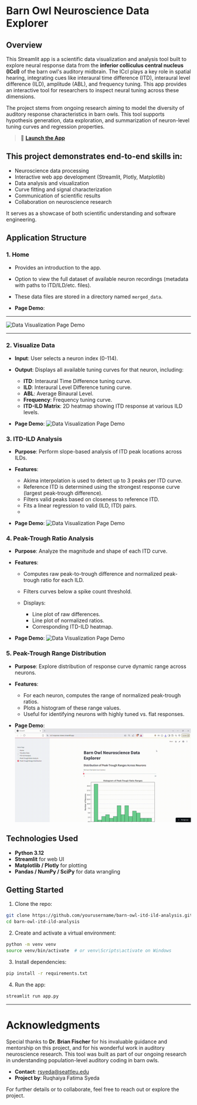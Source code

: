 # Barn Owl Neuroscience Data Explorer 

## Overview

This Streamlit app is a scientific data visualization and analysis tool built to explore neural response data from the **inferior colliculus central nucleus (ICcl)** of the barn owl's auditory midbrain. The ICcl plays a key role in spatial hearing, integrating cues like interaural time difference (ITD), interaural level difference (ILD), amplitude (ABL), and frequency tuning. This app provides an interactive tool for researchers to inspect neural tuning across these dimensions.

The project stems from ongoing research aiming to model the diversity of auditory response characteristics in barn owls. This tool supports hypothesis generation, data exploration, and summarization of neuron-level tuning curves and regression properties. 

> 🔗 **[Launch the App](https://iccl-response-viewer.streamlit.app/)**  

## This project demonstrates end-to-end skills in:

* Neuroscience data processing
* Interactive web app development (Streamlit, Plotly, Matplotlib)
* Data analysis and visualization
* Curve fitting and signal characterization
* Communication of scientific results
* Collaboration on neuroscience research

It serves as a showcase of both scientific understanding and software engineering.

## Application Structure

### 1. Home

* Provides an introduction to the app.
* Option to view the full dataset of available neuron recordings (metadata with paths to ITD/ILD/etc. files).  
* These data files are stored in a directory named `merged_data`.

* **Page Demo**:
  
---

![Data Visualization Page Demo](assets/home.gif)

--- 

### 2. Visualize Data

* **Input**: User selects a neuron index (0-114).
* **Output**: Displays all available tuning curves for that neuron, including:

  * **ITD**: Interaural Time Difference tuning curve.
  * **ILD**: Interaural Level Difference tuning curve.
  * **ABL**: Average Binaural Level.
  * **Frequency**: Frequency tuning curve.
  * **ITD-ILD Matrix**: 2D heatmap showing ITD response at various ILD levels.
    
* **Page Demo**: 
![Data Visualization Page Demo](assets/viz-data.gif)

### 3. ITD-ILD Analysis

* **Purpose**: Perform slope-based analysis of ITD peak locations across ILDs.
* **Features**:

  * Akima interpolation is used to detect up to 3 peaks per ITD curve.
  * Reference ITD is determined using the strongest response curve (largest peak-trough difference).
  * Filters valid peaks based on closeness to reference ITD.
  * Fits a linear regression to valid (ILD, ITD) pairs.
  * 
* **Page Demo**: 
![Data Visualization Page Demo](assets/itd-ild.gif)

### 4. Peak-Trough Ratio Analysis

* **Purpose**: Analyze the magnitude and shape of each ITD curve.
* **Features**:

  * Computes raw peak-to-trough difference and normalized peak-trough ratio for each ILD.
  * Filters curves below a spike count threshold.
  * Displays:

    * Line plot of raw differences.
    * Line plot of normalized ratios.
    * Corresponding ITD-ILD heatmap.

* **Page Demo**: 
![Data Visualization Page Demo](assets/peak-trough.gif)

### 5. Peak-Trough Range Distribution

* **Purpose**: Explore distribution of response curve dynamic range across neurons.
* **Features**:

  * For each neuron, computes the range of normalized peak-trough ratios.
  * Plots a histogram of these range values.
  * Useful for identifying neurons with highly tuned vs. flat responses.

* **Page Demo**: 
![Data Visualization Page Demo](assets/peak-trough-hist.gif)

## Technologies Used

* **Python 3.12**
* **Streamlit** for web UI
* **Matplotlib / Plotly** for plotting
* **Pandas / NumPy / SciPy** for data wrangling

## Getting Started

1. Clone the repo:

```bash
git clone https://github.com/yourusername/barn-owl-itd-ild-analysis.git
cd barn-owl-itd-ild-analysis
```

2. Create and activate a virtual environment:

```bash
python -m venv venv
source venv/bin/activate  # or venv\Scripts\activate on Windows
```

3. Install dependencies:

```bash
pip install -r requirements.txt
```

4. Run the app:

```bash
streamlit run app.py
```
---

# Acknowledgments

Special thanks to **Dr. Brian Fischer** for his invaluable guidance and mentorship on this project, and for his wonderful work in auditory neuroscience research. This tool was built as part of our ongoing research in understanding population-level auditory coding in barn owls.

* **Contact**: rsyeda@seattleu.edu
* **Project by**: Ruqhaiya Fatima Syeda

For further details or to collaborate, feel free to reach out or explore the project. 

